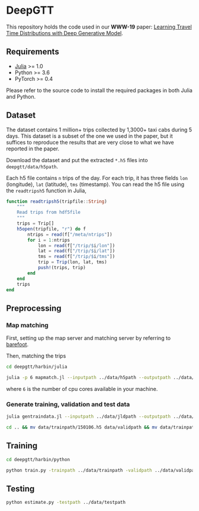 
# DeepGTT

This repository holds the code used in our **WWW-19** paper: [Learning Travel Time Distributions with Deep Generative Model]().

## Requirements

* [Julia](https://julialang.org/downloads/) >= 1.0
* Python >= 3.6
* PyTorch >= 0.4

Please refer to the source code to install the required packages in both Julia and Python.

## Dataset

The dataset contains 1 million+ trips collected by 1,3000+ taxi cabs during 5 days. This dataset is a subset of the one we used in the paper, but it suffices to reproduce the results that are very close to what we have reported in the paper.

Download the dataset and put the extracted `*.h5` files into `deepgtt/data/h5path`.

Each h5 file contains `n` trips of the day. For each trip, it has three fields `lon` (longitude), `lat` (latitude), `tms` (timestamp). You can read the h5 file using the `readtripsh5` function in Julia,

```julia
function readtripsh5(tripfile::String)
    """
    Read trips from hdf5file
    """
    trips = Trip[]
    h5open(tripfile, "r") do f
        ntrips = read(f["/meta/ntrips"])
        for i = 1:ntrips
            lon = read(f["/trip/$i/lon"])
            lat = read(f["/trip/$i/lat"])
            tms = read(f["/trip/$i/tms"])
            trip = Trip(lon, lat, tms)
            push!(trips, trip)
        end
    end
    trips
end
```

## Preprocessing

### Map matching

First, setting up the map server and matching server by referring to [barefoot](https://github.com/boathit/barefoot).

Then, matching the trips

```bash
cd deepgtt/harbin/julia

julia -p 6 mapmatch.jl --inputpath ../data/h5path --outputpath ../data/jldpath
```

where `6` is the number of cpu cores available in your machine.


### Generate training, validation and test data

```bash
julia gentraindata.jl --inputpath ../data/jldpath --outputpath ../data/trainpath

cd .. && mv data/trainpath/150106.h5 data/validpath && mv data/trainpath/150107.h5 data/testpath
```

## Training

```bash
cd deepgtt/harbin/python

python train.py -trainpath ../data/trainpath -validpath ../data/validpath -kl_decay 0.0 -use_selu -random_emit
```

## Testing

```bash
python estimate.py -testpath ../data/testpath
```
